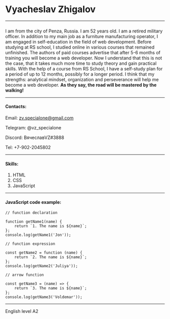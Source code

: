 #  Vyacheslav Zhigalov 
********
###  

I am from the city of Penza, Russia. I am 52 years old. I am a retired military officer. 
In addition to my main job as a furniture manufacturing operator, 
I am engaged in self-education in the field of web development. 
Before studying at RS school, I studied online in various courses that remained unfinished.
The authors of paid courses advertise that after 5-6 months of training you will become a web developer. 
Now I understand that this is not the case, that it takes much more time to study theory and gain practical skills.
With the help of a course from RS School, I have a self-study plan for a period of up to 12 months, 
possibly for a longer period. I think that my strengths: analytical mindset, 
organization and perseverance will help me become a web developer.
**As they say, the road will be mastered by the walking!**
********
#### Contacts:
Email: zv.specialone@gmail.com

Telegram: @vz_specialone 

Discord: ВячеславVZ#3888

Tel: +7-902-2045802
********
#### Skills:
1. HTML
2. CSS
3. JavaScript
********
#### JavaScript code example:
```
// function declaration

function getName1(name) {
    return `1. The name is ${name}`;
};
console.log(getName1('Jon'));

// function expression

const getName2 = function (name) {
    return `2. The name is ${name}`;
};
console.log(getName2('Juliya'));

// arrow function

const getName3 = (name) => {
    return `3. The name is ${name}`;
};
console.log(getName3('Voldemar'));
```
********
English level A2 
